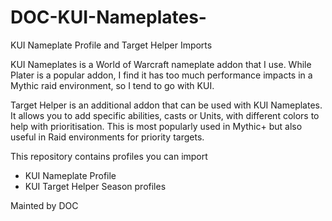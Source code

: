 # DOC-KUI-Nameplates-
KUI Nameplate Profile and Target Helper Imports

KUI Nameplates is a World of Warcraft nameplate addon that I use. While Plater is a popular addon, I find it has too much performance impacts in a Mythic raid environment, so I tend to go with KUI. 

Target Helper is an additional addon that can be used with KUI Nameplates. It allows you to add specific abilities, casts or Units, with different colors to help with prioritisation. This is most popularly used in Mythic+ but also useful in Raid environments for priority targets.

This repository contains profiles you can import 
- KUI Nameplate Profile
- KUI Target Helper Season profiles

Mainted by DOC 
